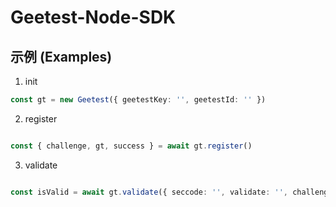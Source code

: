 # Geetest-Node-SDK

## 示例 (Examples)

1. init
```ts
const gt = new Geetest({ geetestKey: '', geetestId: '' })
```

2. register
```ts

const { challenge, gt, success } = await gt.register()

```

3. validate
```ts

const isValid = await gt.validate({ seccode: '', validate: '', challenge: '' })
```
